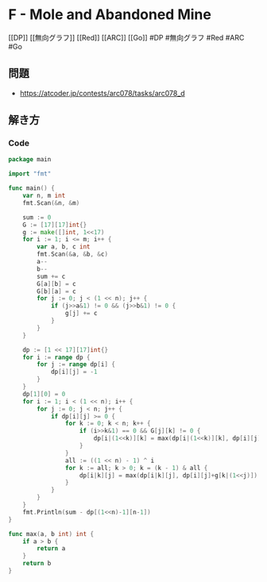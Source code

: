 # F - Mole and Abandoned Mine
[[DP]] [[無向グラフ]] [[Red]] [[ARC]] [[Go]]
#DP #無向グラフ #Red #ARC #Go 

## 問題
- https://atcoder.jp/contests/arc078/tasks/arc078_d

## 解き方
### Code
```go
package main

import "fmt"

func main() {
	var n, m int
	fmt.Scan(&n, &m)

	sum := 0
	G := [17][17]int{}
	g := make([]int, 1<<17)
	for i := 1; i <= m; i++ {
		var a, b, c int
		fmt.Scan(&a, &b, &c)
		a--
		b--
		sum += c
		G[a][b] = c
		G[b][a] = c
		for j := 0; j < (1 << n); j++ {
			if (j>>a&1) != 0 && (j>>b&1) != 0 {
				g[j] += c
			}
		}
	}

	dp := [1 << 17][17]int{}
	for i := range dp {
		for j := range dp[i] {
			dp[i][j] = -1
		}
	}
	dp[1][0] = 0
	for i := 1; i < (1 << n); i++ {
		for j := 0; j < n; j++ {
			if dp[i][j] >= 0 {
				for k := 0; k < n; k++ {
					if (i>>k&1) == 0 && G[j][k] != 0 {
						dp[i|(1<<k)][k] = max(dp[i|(1<<k)][k], dp[i][j]+G[j][k])
					}
				}
				all := ((1 << n) - 1) ^ i
				for k := all; k > 0; k = (k - 1) & all {
					dp[i|k][j] = max(dp[i|k][j], dp[i][j]+g[k|(1<<j)])
				}
			}
		}
	}
	fmt.Println(sum - dp[(1<<n)-1][n-1])
}

func max(a, b int) int {
	if a > b {
		return a
	}
	return b
}
```